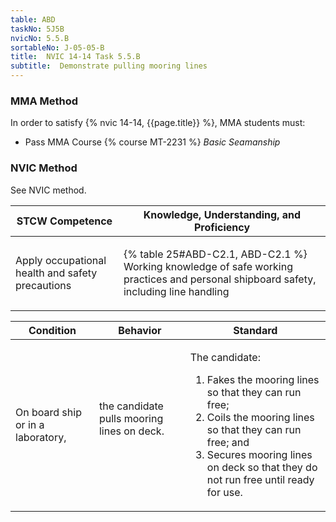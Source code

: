 ```yaml
---
table: ABD
taskNo: 5J5B
nvicNo: 5.5.B 
sortableNo: J-05-05-B
title:  NVIC 14-14 Task 5.5.B
subtitle:  Demonstrate pulling mooring lines
---
```



### MMA Method

In order to satisfy  {% nvic 14-14, {{page.title}}  %}, MMA students must:

* Pass MMA Course {% course MT-2231 %}  *Basic Seamanship*


### NVIC Method

<a onclick="togglevisibility('nvic_methods')" >See NVIC method.</a>

<div id='nvic_methods' class='hide'>

<table>
<thead>
<tr>
<th class='forty'> STCW Competence </th>
<th class='sixty'> Knowledge, Understanding, and Proficiency </th>
</tr>
</thead>




<tbody>
<tr><td markdown='1'>

Apply occupational health and safety precautions

</td><td markdown='1'>

{% table 25#ABD-C2.1, ABD-C2.1 %} Working knowledge of safe working practices and personal shipboard safety, including line handling

</td></tr>


</tbody>
</table>


<table>
<thead>
<tr><th class='twenty'>  Condition </th><th class='twenty'> Behavior </th><th  class='sixty'>Standard </th></tr>
</thead>
<tbody >



<tr><td markdown='1'>

On board ship or in a laboratory,

</td><td markdown='1'>

the candidate pulls mooring lines on deck.

<br>

<div class="tooltip" markdown='1'>



</div>


</td><td markdown='1'>

The candidate:

1. Fakes the mooring lines so that they can run free;
2. Coils the mooring lines so that they can run free; and
3. Secures mooring lines on deck so that they do not run free until ready for use. 

</td></tr>
</tbody>
</table>
</div>

